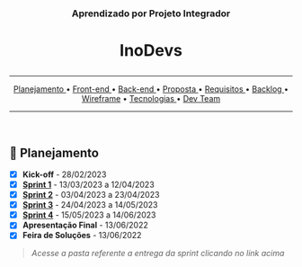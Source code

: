 ### <p align="center">Aprendizado por Projeto Integrador </center>
# <p align="center"> InoDevs </center> 
<hr>

<p align="center">
  <a href ="#calendar-planejamento"> Planejamento </a>  • 
  <a href ="#desktop_computer-front-end"> Front-end </a>  •
  <a href ="#gear-back-end"> Back-end </a>  • 
  <a href ="#dart-prosposta"> Proposta </a>  • 
  <a href ="#pushpin-requisitos"> Requisitos </a>  • 
  <a href ="#page_with_curl-backlog"> Backlog </a>  •  
  <a href ="#computer-wireframe"> Wireframe</a>  • 
  <a href ="#paperclip-tecnologias"> Tecnologias </a>  •  
  <a href ="#mortar_board-dev-team"> Dev Team </a> 
</p>
<hr>
<br>
 

## :calendar: Planejamento

* [x] __Kick-off__ - 28/02/2023
* [x] [__Sprint 1__]() - 13/03/2023 a 12/04/2023  
* [x] [__Sprint 2__]() - 03/04/2023 a 23/04/2023  
* [x] [__Sprint 3__]() - 24/04/2023 a 14/05/2023   
* [x] [__Sprint 4__]() - 15/05/2023 a 14/06/2023   
* [x] __Apresentação Final__ - 13/06/2022 
* [x] __Feira de Soluções__ - 13/06/2022  
>_Acesse a pasta referente a entrega da sprint clicando no link acima_
